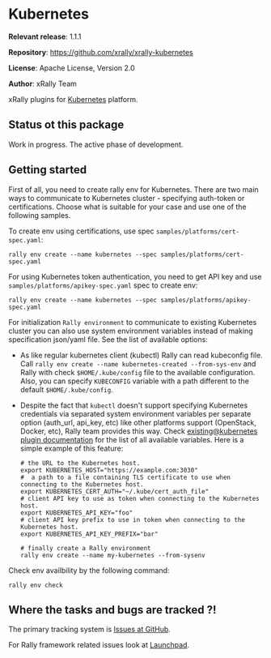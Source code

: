 # Kubernetes

__Relevant release__: 1.1.1

__Repository__: <https://github.com/xrally/xrally-kubernetes>

__License__: Apache License, Version 2.0

__Author__: xRally Team

xRally plugins for [Kubernetes](https://kubernetes.io/) platform.

## Status ot this package

Work in progress. The active phase of development.

## Getting started

First of all, you need to create rally env for Kubernetes. There are two main
ways to communicate to Kubernetes cluster - specifying auth-token or
certifications. Choose what is suitable for your case and use one of the
following samples.

To create env using certifications, use spec `samples/platforms/cert-spec.yaml`:

```console
rally env create --name kubernetes --spec samples/platforms/cert-spec.yaml
```

For using Kubernetes token authentication, you need to get API key and use
`samples/platforms/apikey-spec.yaml` spec to create env:

```console
rally env create --name kubernetes --spec samples/platforms/apikey-spec.yaml
```

For initialization `Rally environment` to communicate to existing Kubernetes
cluster you can also use system environment variables instead of making
specification json/yaml file. See the list of available options:

* As like regular kubernetes client (kubectl) Rally can read kubeconfig file.
  Call `rally env create --name kubernetes-created --from-sys-env` and Rally
  with check `$HOME/.kube/config` file to the available configuration. Also,
  you can specify `KUBECONFIG` variable with a path different to the default
  `$HOME/.kube/config`.

* Despite the fact that `kubectl` doesn't support specifying Kubernetes
  credentials via separated system environment variables per separate option
  (auth_url, api_key, etc) like other platforms support (OpenStack, Docker,
  etc), Rally team provides this way. Check [existing@kubernetes plugin documentation](https://xrally.org/plugins/kubernetes/plugins/#existing-platform)
  for the list of all available variables. Here is a simple example of this feature:

  ```console
  # the URL to the Kubernetes host.
  export KUBERNETES_HOST="https://example.com:3030"
  #  a path to a file containing TLS certificate to use when connecting to the Kubernetes host.
  export KUBERNETES_CERT_AUTH="~/.kube/cert_auth_file"
  # client API key to use as token when connecting to the Kubernetes host.
  export KUBERNETES_API_KEY="foo"
  # client API key prefix to use in token when connecting to the Kubernetes host.
  export KUBERNETES_API_KEY_PREFIX="bar"

  # finally create a Rally environment
  rally env create --name my-kubernetes --from-sysenv
  ```
Check env availbility by the following command:

```console
rally env check
```

## Where the tasks and bugs are tracked ?!

The primary tracking system is
[Issues at GitHub](https://github.com/xrally/xrally-kubernetes/issues).

For Rally framework related issues look at
[Launchpad](https://bugs.launchpad.net/rally).
